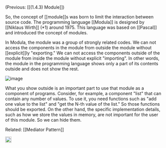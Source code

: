 
(Previous: [[(1.4.3) Module]])

So, the concept of [[module]]s was born to limit the interaction between source code. The programming language [[Modula]] is designed by [[Niklaus Wirth]] (*1) around 1975. This language was based on [[Pascal]] and introduced the concept of modules.

In Modula, the module was a group of strongly related codes. We can not access the components in the module from outside the module without [[explicit]]ly "exporting." We can not access the components outside of the module from inside the module without explicit "importing". In other words, the module in the programming language shows only a part of its contents outside and does not show the rest.

![image](https://gyazo.com/0ef3d02469c972a0bff7c792867cc3c0/thumb/1000)

What you show outside is an important part to use that module as a component of programs. Consider, for example, a component "list" that can contain any number of values. To use it, you need functions such as "add one value to the list" and "get the N-th value of the list." So those functions should be exported. On the other hand, the specific implementation details, such as how we store the values in memory, are not important for the user of this module. So we can hide them.

Related: [[Mediator Pattern]]

<img src='https://scrapbox.io/api/pages/nishio/en/icon' alt='en.icon' height="19.5"/>